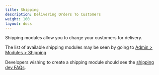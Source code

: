 ```yaml
---
title: Shipping
description: Delivering Orders To Customers
weight: 100 
layout: docs
---
```


Shipping modules allow you to charge your customers for delivery. 

The list of available shipping modules may be seen by going to [Admin > Modules > Shipping](/user/admin_pages/modules/shipping/).

Developers wishing to create a shipping module should see the [shipping dev FAQs](/dev/code/modules/). 
